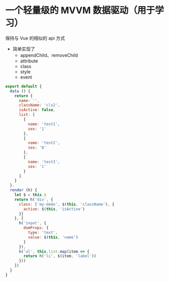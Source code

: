 # 一个轻量级的 MVVM 数据驱动（用于学习）

保持与 Vue 的相似的 api 方式

* 简单实现了
  * appendChild、removeChild
  * attribute
  * class
  * style
  * event

```javascript
export default {
  data () {
    return {
      name: '',
      className: 'cls2',
      isActive: false,
      list: [
        {
          name: 'test1',
          sex: '1'
        },
        {
          name: 'test2',
          sex: '0'
        },
        {
          name: 'test3',
          sex: '1'
        }
      ]
    }
  }.
  render (h) {
    let $ = this.$
    return h('div', {
      class: ['my-demo', $(this, 'className'), {
        active: $(this, 'isActive')
      }]
    }, [
      h('input', {
        domProps: {
          type: 'text',
          value: $(this, 'name')
        }
      }),
      h('ul', this.list.map(item => {
        return h('li', $(item, 'label'))
      }))
    ])
  }
}
```
